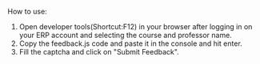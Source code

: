 
How to use: 
1. Open developer tools(Shortcut:F12) in your browser after logging in on your ERP account and selecting the course and professor name. 
2. Copy the feedback.js code and paste it in the console and hit enter.
3. Fill the captcha and click on "Submit Feedback".


